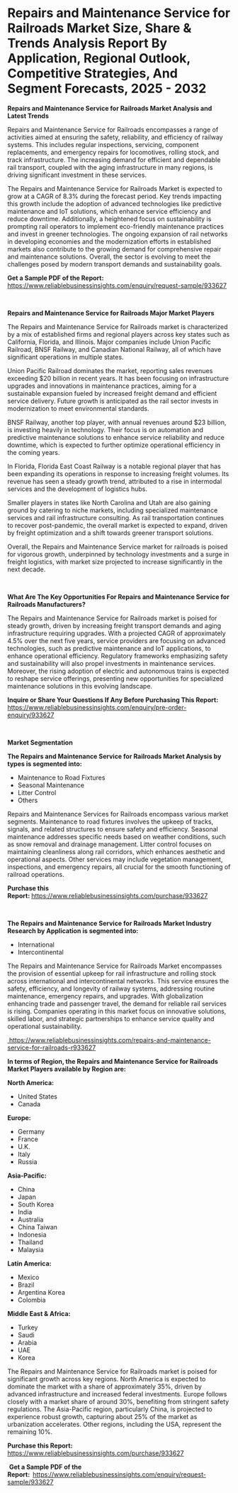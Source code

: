 <p><h1>Repairs and Maintenance Service for Railroads Market Size, Share & Trends Analysis Report By Application, Regional Outlook, Competitive Strategies, And Segment Forecasts, 2025 - 2032</h1></p><p><strong>Repairs and Maintenance Service for Railroads Market Analysis and Latest Trends</strong></p>
<p><p>Repairs and Maintenance Service for Railroads encompasses a range of activities aimed at ensuring the safety, reliability, and efficiency of railway systems. This includes regular inspections, servicing, component replacements, and emergency repairs for locomotives, rolling stock, and track infrastructure. The increasing demand for efficient and dependable rail transport, coupled with the aging infrastructure in many regions, is driving significant investment in these services.</p><p>The Repairs and Maintenance Service for Railroads Market is expected to grow at a CAGR of 8.3% during the forecast period. Key trends impacting this growth include the adoption of advanced technologies like predictive maintenance and IoT solutions, which enhance service efficiency and reduce downtime. Additionally, a heightened focus on sustainability is prompting rail operators to implement eco-friendly maintenance practices and invest in greener technologies. The ongoing expansion of rail networks in developing economies and the modernization efforts in established markets also contribute to the growing demand for comprehensive repair and maintenance solutions. Overall, the sector is evolving to meet the challenges posed by modern transport demands and sustainability goals.</p></p>
<p><strong>Get a Sample PDF of the Report:&nbsp;</strong> <a href="https://www.reliablebusinessinsights.com/enquiry/request-sample/933627?utm_campaign=3324&utm_medium=2&utm_source=Github&utm_content=ia&utm_term=18042025&utm_id=repairs-and-maintenance-service-for-railroads">https://www.reliablebusinessinsights.com/enquiry/request-sample/933627</a></p>
<p>&nbsp;</p>
<p><strong>Repairs and Maintenance Service for Railroads Major Market Players</strong></p>
<p><p>The Repairs and Maintenance Service for Railroads market is characterized by a mix of established firms and regional players across key states such as California, Florida, and Illinois. Major companies include Union Pacific Railroad, BNSF Railway, and Canadian National Railway, all of which have significant operations in multiple states.</p><p>Union Pacific Railroad dominates the market, reporting sales revenues exceeding $20 billion in recent years. It has been focusing on infrastructure upgrades and innovations in maintenance practices, aiming for a sustainable expansion fueled by increased freight demand and efficient service delivery. Future growth is anticipated as the rail sector invests in modernization to meet environmental standards.</p><p>BNSF Railway, another top player, with annual revenues around $23 billion, is investing heavily in technology. Their focus is on automation and predictive maintenance solutions to enhance service reliability and reduce downtime, which is expected to further optimize operational efficiency in the coming years.</p><p>In Florida, Florida East Coast Railway is a notable regional player that has been expanding its operations in response to increasing freight volumes. Its revenue has seen a steady growth trend, attributed to a rise in intermodal services and the development of logistics hubs.</p><p>Smaller players in states like North Carolina and Utah are also gaining ground by catering to niche markets, including specialized maintenance services and rail infrastructure consulting. As rail transportation continues to recover post-pandemic, the overall market is expected to expand, driven by freight optimization and a shift towards greener transport solutions.</p><p>Overall, the Repairs and Maintenance Service market for railroads is poised for vigorous growth, underpinned by technology investments and a surge in freight logistics, with market size projected to increase significantly in the next decade.</p></p>
<p>&nbsp;</p>
<p><strong>What Are The Key Opportunities For Repairs and Maintenance Service for Railroads Manufacturers?</strong></p>
<p><p>The Repairs and Maintenance Service for Railroads market is poised for steady growth, driven by increasing freight transport demands and aging infrastructure requiring upgrades. With a projected CAGR of approximately 4.5% over the next five years, service providers are focusing on advanced technologies, such as predictive maintenance and IoT applications, to enhance operational efficiency. Regulatory frameworks emphasizing safety and sustainability will also propel investments in maintenance services. Moreover, the rising adoption of electric and autonomous trains is expected to reshape service offerings, presenting new opportunities for specialized maintenance solutions in this evolving landscape.</p></p>
<p><strong>Inquire or Share Your Questions If Any Before Purchasing This Report:</strong> <a href="https://www.reliablebusinessinsights.com/enquiry/pre-order-enquiry/933627?utm_campaign=3324&utm_medium=2&utm_source=Github&utm_content=ia&utm_term=18042025&utm_id=repairs-and-maintenance-service-for-railroads">https://www.reliablebusinessinsights.com/enquiry/pre-order-enquiry/933627</a></p>
<p>&nbsp;</p>
<p><strong>Market Segmentation</strong></p>
<p><strong>The Repairs and Maintenance Service for Railroads Market Analysis by types is segmented into:</strong></p>
<p><ul><li>Maintenance to Road Fixtures</li><li>Seasonal Maintenance</li><li>Litter Control</li><li>Others</li></ul></p>
<p><p>Repairs and Maintenance Services for Railroads encompass various market segments. Maintenance to road fixtures involves the upkeep of tracks, signals, and related structures to ensure safety and efficiency. Seasonal maintenance addresses specific needs based on weather conditions, such as snow removal and drainage management. Litter control focuses on maintaining cleanliness along rail corridors, which enhances aesthetic and operational aspects. Other services may include vegetation management, inspections, and emergency repairs, all crucial for the smooth functioning of railroad operations.</p></p>
<p><strong>Purchase this Report:&nbsp;</strong><a href="https://www.reliablebusinessinsights.com/purchase/933627?utm_campaign=3324&utm_medium=2&utm_source=Github&utm_content=ia&utm_term=18042025&utm_id=repairs-and-maintenance-service-for-railroads">https://www.reliablebusinessinsights.com/purchase/933627</a></p>
<p>&nbsp;</p>
<p><strong>The Repairs and Maintenance Service for Railroads Market Industry Research by Application is segmented into:</strong></p>
<p><ul><li>International</li><li>Intercontinental</li></ul></p>
<p><p>The Repairs and Maintenance Service for Railroads Market encompasses the provision of essential upkeep for rail infrastructure and rolling stock across international and intercontinental networks. This service ensures the safety, efficiency, and longevity of railway systems, addressing routine maintenance, emergency repairs, and upgrades. With globalization enhancing trade and passenger travel, the demand for reliable rail services is rising. Companies operating in this market focus on innovative solutions, skilled labor, and strategic partnerships to enhance service quality and operational sustainability.</p></p>
<p><a href="https://www.reliablebusinessinsights.com/repairs-and-maintenance-service-for-railroads-r933627?utm_campaign=3324&utm_medium=2&utm_source=Github&utm_content=ia&utm_term=18042025&utm_id=repairs-and-maintenance-service-for-railroads">&nbsp;https://www.reliablebusinessinsights.com/repairs-and-maintenance-service-for-railroads-r933627</a></p>
<p><strong>In terms of Region, the Repairs and Maintenance Service for Railroads Market Players available by Region are:</strong></p>
<p>
    <p> <strong> North America: </strong>
        <ul>
            <li>United States</li>
            <li>Canada</li>
        </ul>
        </p> 
    <p> <strong> Europe: </strong>
        <ul>
            <li>Germany</li>
            <li>France</li>
            <li>U.K.</li>
            <li>Italy</li>
            <li>Russia</li>
        </ul>
        </p> 
    <p> <strong> Asia-Pacific: </strong>
        <ul>
            <li>China</li>
            <li>Japan</li>
            <li>South Korea</li>
            <li>India</li>
            <li>Australia</li>
            <li>China Taiwan</li>
            <li>Indonesia</li>
            <li>Thailand</li>
            <li>Malaysia</li>
        </ul>
        </p> 
    <p> <strong> Latin America: </strong>
        <ul>
            <li>Mexico</li>
            <li>Brazil</li>
            <li>Argentina Korea</li>
            <li>Colombia</li>
        </ul>
        </p> 
    <p> <strong> Middle East & Africa: </strong>
        <ul>
            <li>Turkey</li>
            <li>Saudi</li>
            <li>Arabia</li>
            <li>UAE</li>
            <li>Korea</li>
        </ul>
    </p>
    </p>
<p><p>The Repairs and Maintenance Service for Railroads market is poised for significant growth across key regions. North America is expected to dominate the market with a share of approximately 35%, driven by advanced infrastructure and increased federal investments. Europe follows closely with a market share of around 30%, benefiting from stringent safety regulations. The Asia-Pacific region, particularly China, is projected to experience robust growth, capturing about 25% of the market as urbanization accelerates. Other regions, including the USA, represent the remaining 10%.</p></p>
<p><strong>Purchase this Report: </strong><a href="https://www.reliablebusinessinsights.com/purchase/933627?utm_campaign=3324&utm_medium=2&utm_source=Github&utm_content=ia&utm_term=18042025&utm_id=repairs-and-maintenance-service-for-railroads">https://www.reliablebusinessinsights.com/purchase/933627</a></p>
<p>&nbsp;<strong>Get a Sample PDF of the Report:&nbsp;&nbsp;</strong><a href="https://www.reliablebusinessinsights.com/enquiry/request-sample/933627?utm_campaign=3324&utm_medium=2&utm_source=Github&utm_content=ia&utm_term=18042025&utm_id=repairs-and-maintenance-service-for-railroads">https://www.reliablebusinessinsights.com/enquiry/request-sample/933627</a></p>
<p><strong></strong></p>
<p><p></p><p></p><p></p></p>